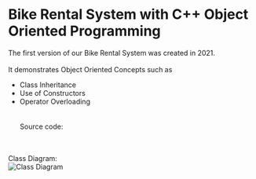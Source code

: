 # Bike Rental System with C++ Object Oriented Programming 

The first version of our Bike Rental System was created in 2021.<br><br>
It demonstrates Object Oriented Concepts such as <br>
- Class Inheritance <br>
- Use of Constructors <br>
- Operator Overloading <br>
<br><br>Source code: 

<br><br>
Class Diagram:<br>
![Class Diagram](https://github.com/norac1243/Bike-Rental-System-using-CPP-/blob/main/Bike%20Rental%20System%20with%20C%2B%2B%20-%20Class%20Diagram.png)
